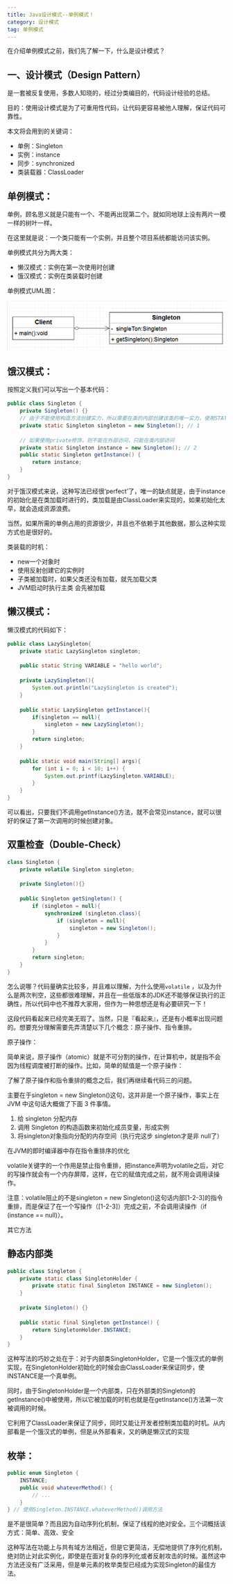 ```yaml
---
title: Java设计模式--单例模式！
category: 设计模式
tag: 单例模式
---
```


在介绍单例模式之前，我们先了解一下，什么是设计模式？

## 一、设计模式（Design Pattern）

是一套被反复使用，多数人知晓的，经过分类编目的，代码设计经验的总结。

目的：使用设计模式是为了可重用性代码，让代码更容易被他人理解，保证代码可靠性。

本文将会用到的关键词：

- 单例：Singleton
- 实例：instance
- 同步：synchronized
- 类装载器：ClassLoader

## 单例模式：

单例，顾名思义就是只能有一个、不能再出现第二个。就如同地球上没有两片一模一样的树叶一样。

在这里就是说：一个类只能有一个实例，并且整个项目系统都能访问该实例。

单例模式共分为两大类：

- 懒汉模式：实例在第一次使用时创建
- 饿汉模式：实例在类装载时创建

单例模式UML图：

![单例模式UML图：](./assets/20220414/singleton-design-1649949735164.png)

## 饿汉模式：

按照定义我们可以写出一个基本代码：

```java
public class Singleton {
    private Singleton() {}
    // 由于不能使用构造方法创建实力，所以需要在类的内部创建该类的唯一实力，使用STATIC修饰singleton，在外界可以通过类名调用该实例子， 类名.成员变量
    private static Singleton singleton = new Singleton(); // 1
    
    // 如果使用private修饰，则不能在外部访问，只能在类内部访问
    private static Singleton instance = new Singleton(); // 2
    public static Singleton getInstance() {
        return instance;
    }
}
```

对于饿汉模式来说，这种写法已经很‘perfect’了，唯一的缺点就是，由于instance的初始化是在类加载时进行的，类加载是由ClassLoader来实现的，如果初始化太早，就会造成资源浪费。

当然，如果所需的单例占用的资源很少，并且也不依赖于其他数据，那么这种实现方式也是很好的。

类装载的时机：

- new一个对象时
- 使用反射创建它的实例时
- 子类被加载时，如果父类还没有加载，就先加载父类
- JVM启动时执行主类 会先被加载

## 懒汉模式：

懒汉模式的代码如下：

```java
public class LazySingleton{
    private static LazySingleton singleton;
    
    public static String VARIABLE = "hello world"; 
    
    private LazySingleton(){
        System.out.println("LazySingleton is created");
    }
    
    public static LazySingleton getInstance(){
        if(singleton == null){
            singleton = new LazySingleton();
        }
        return singleton;
    }
    
    public static void main(String[] args){
        for (int i = 0; i < 10; i++) {
            System.out.printf(LazySingleton.VARIABLE);
        }
    }
}
```

可以看出，只要我们不调用getInstance()方法，就不会常见instance，就可以很好的保证了第一次调用的时候创建对象。

## 双重检查（Double-Check）

```java
class Singleton {
    private volatile Singleton singleton;
    
    private Singleton(){}

    public Singleton getSingleton() {
        if (singleton = null){
            synchronized (singleton.class){
                if (singleton = null){
                    singleton = new Singleton();
                }
            }
        }
        return singleton;
    }
}
```

怎么说哪？代码量确实比较多，并且难以理解，为什么使用`volatile` ，以及为什么是两次判空，这些都很难理解，并且在一些低版本的JDK还不能够保证执行的正确性，所以代码中也不推荐大家用，但作为一种思想还是有必要研究一下！


这段代码看起来已经完美无瑕了。当然，只是『看起来』，还是有小概率出现问题的。想要充分理解需要先弄清楚以下几个概念：原子操作、指令重排。

原子操作：

简单来说，原子操作（atomic）就是不可分割的操作，在计算机中，就是指不会因为线程调度被打断的操作。比如，简单的赋值是一个原子操作：

了解了原子操作和指令重排的概念之后，我们再继续看代码三的问题。

主要在于singleton = new Singleton()这句，这并非是一个原子操作，事实上在 JVM 中这句话大概做了下面 3 件事情。
1. 给 singleton 分配内存
2. 调用 Singleton 的构造函数来初始化成员变量，形成实例
3. 将singleton对象指向分配的内存空间（执行完这步 singleton才是非 null了）

在JVM的即时编译器中存在指令重排序的优化

volatile关键字的一个作用是禁止指令重排，把instance声明为volatile之后，对它的写操作就会有一个内存屏障，这样，在它的赋值完成之前，就不用会调用读操作。

注意：volatile阻止的不是singleton = new Singleton()这句话内部[1-2-3]的指令重排，而是保证了在一个写操作（[1-2-3]）完成之前，不会调用读操作（if (instance == null)）。

其它方法

## 静态内部类

```java
public class Singleton {
    private static class SingletonHolder {
        private static final Singleton INSTANCE = new Singleton();
    }

    private Singleton() {}

    public static final Singleton getInstance() {
        return SingletonHolder.INSTANCE;
    }
}

```
这种写法的巧妙之处在于：对于内部类SingletonHolder，它是一个饿汉式的单例实现，在SingletonHolder初始化的时候会由ClassLoader来保证同步，使INSTANCE是一个真单例。

同时，由于SingletonHolder是一个内部类，只在外部类的Singleton的getInstance()中被使用，所以它被加载的时机也就是在getInstance()方法第一次被调用的时候。

它利用了ClassLoader来保证了同步，同时又能让开发者控制类加载的时机。从内部看是一个饿汉式的单例，但是从外部看来，又的确是懒汉式的实现

## 枚举：

```java
public enum Singleton {
    INSTANCE;
    public void whateverMethod() {
        // ...
    }
} // 使用Singleton.INSTANCE.whateverMethod()调用方法

```
是不是很简单？而且因为自动序列化机制，保证了线程的绝对安全。三个词概括该方式：简单、高效、安全

这种写法在功能上与共有域方法相近，但是它更简洁，无偿地提供了序列化机制，绝对防止对此实例化，即使是在面对复杂的序列化或者反射攻击的时候。虽然这中方法还没有广泛采用，但是单元素的枚举类型已经成为实现Singleton的最佳方法。
